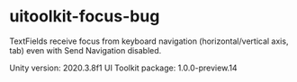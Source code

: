 # uitoolkit-focus-bug
 
TextFields receive focus from keyboard navigation (horizontal/vertical axis, tab) even with Send Navigation disabled.


Unity version: 2020.3.8f1
UI Toolkit package: 1.0.0-preview.14 
